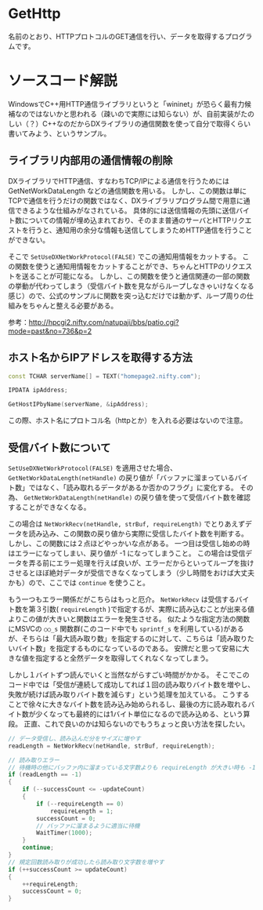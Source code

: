 # GetHttp

名前のとおり、HTTPプロトコルのGET通信を行い、データを取得するプログラムです。

# ソースコード解説

WindowsでC++用HTTP通信ライブラリというと「wininet」が恐らく最有力候補なのではないかと思われる（疎いので実際には知らない）が、自前実装がたのしい（？）C++なのだからDXライブラリの通信関数を使って自分で取得くらい書いてみよう、というサンプル。

## ライブラリ内部用の通信情報の削除

DXライブラリでHTTP通信、すなわちTCP/IPによる通信を行うためには GetNetWorkDataLength などの通信関数を用いる。
しかし、この関数は単にTCPで通信を行うだけの関数ではなく、DXライブラリプログラム間で用意に通信できるような仕組みがなされている。
具体的には送信情報の先頭に送信バイト数についての情報が埋め込まれており、そのまま普通のサーバとHTTPリクエストを行うと、通知用の余分な情報も送信してしまうためHTTP通信を行うことができない。

そこで `SetUseDXNetWorkProtocol(FALSE)` でこの通知用情報をカットする。
この関数を使うと通知用情報をカットすることができ、ちゃんとHTTPのリクエストを送ることが可能になる。
しかし、この関数を使うと通信関連の一部の関数の挙動が代わってしまう（受信バイト数を見ながらループしなきゃいけなくなる感じ）ので、公式のサンプルに関数を突っ込むだけでは動かず、ループ周りの仕組みをちゃんと整える必要がある。

参考：http://hpcgi2.nifty.com/natupaji/bbs/patio.cgi?mode=past&no=736&p=2

## ホスト名からIPアドレスを取得する方法

```cpp
const TCHAR serverName[] = TEXT("homepage2.nifty.com");

IPDATA ipAddress;

GetHostIPbyName(serverName, &ipAddress);
```

この際、ホスト名にプロトコル名（httpとか）を入れる必要はないので注意。

## 受信バイト数について

`SetUseDXNetWorkProtocol(FALSE)` を適用させた場合、 `GetNetWorkDataLength(netHandle)` の戻り値が「バッファに溜まっているバイト数」ではなく、「読み取れるデータがあるか否かのフラグ」に変化する。
その為、 `GetNetWorkDataLength(netHandle)` の戻り値を使って受信バイト数を確認することができなくなる。

この場合は `NetWorkRecv(netHandle, strBuf, requireLength)` でとりあえずデータを読み込み、この関数の戻り値から実際に受信したバイト数を判断する。
しかし、この関数には２点ほどやっかいな点がある。
一つ目は受信し始めの時はエラーになってしまい、戻り値が -1 になってしまうこと。
この場合は受信データを弄る前にエラー処理を行えば良いが、エラーだからといってループを抜けさせるとほぼ絶対データが受信できなくなってしまう（少し時間をおけば大丈夫かも）ので、ここでは `continue` を使うこと。

もう一つもエラー関係だがこちらはもっと厄介。
`NetWorkRecv` は受信するバイト数を第３引数( `requireLength` )で指定するが、実際に読み込むことが出来る値よりこの値が大きいと関数はエラーを発生させる。
似たような指定方法の関数にMSVCの `○○_s` 関数群(このコード中でも `sprintf_s` を利用している)があるが、そちらは「最大読み取り数」を指定するのに対して、こちらは「読み取りたいバイト数」を指定するものになっているのである。
安牌だと思って安易に大きな値を指定すると全然データを取得してくれなくなってしまう。

しかし１バイトずつ読んでいくと当然ながらすごい時間がかかる。
そこでこのコード中では「受信が連続して成功してれば１回の読み取りバイト数を増やし、失敗が続けば読み取りバイト数を減らす」という処理を加えている。
こうすることで徐々に大きなバイト数を読み込み始められるし、最後の方に読み取れるバイト数が少くなっても最終的には1バイト単位になるので読み込める、という算段。
正直、これで良いのかは知らないのでもうちょっと良い方法を探したい。

```cpp
// データ受信し、読み込んだ分をサイズに増やす
readLength = NetWorkRecv(netHandle, strBuf, requireLength);

// 読み取りエラー
// 待機時の他にバッファ内に溜まっている文字数よりも requireLength が大きい時も -1 になるので注意
if (readLength == -1)
{
	if (--successCount <= -updateCount)
	{
		if (--requireLength == 0)
			requireLength = 1;
		successCount = 0;
		// バッファに溜まるように適当に待機
		WaitTimer(1000);
	}
	continue;
}
// 規定回数読み取りが成功したら読み取り文字数を増やす
if (++successCount >= updateCount)
{
	++requireLength;
	successCount = 0;
}
```